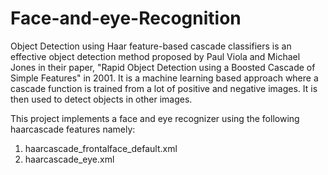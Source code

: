 # Face-and-eye-Recognition
Object Detection using Haar feature-based cascade classifiers is an effective object detection method proposed by Paul Viola and Michael Jones in their paper, "Rapid Object Detection using a Boosted Cascade of Simple Features" in 2001. It is a machine learning based approach where a cascade function is trained from a lot of positive and negative images. It is then used to detect objects in other images.

This project implements a face and eye recognizer using the following  haarcascade features namely:
1. haarcascade_frontalface_default.xml
2. haarcascade_eye.xml
